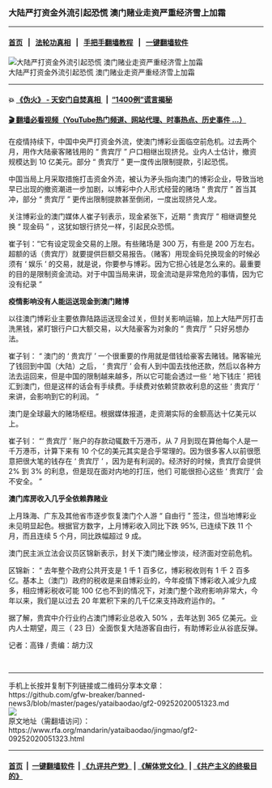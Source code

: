 ### 大陆严打资金外流引起恐慌   澳门赌业走资严重经济雪上加霜
------------------------

#### [首页](https://github.com/gfw-breaker/banned-news3/blob/master/README.md) &nbsp;&nbsp;|&nbsp;&nbsp; [法轮功真相](https://github.com/begood0513/basic/blob/master/README.md)  &nbsp;&nbsp;|&nbsp;&nbsp; [手把手翻墙教程](https://github.com/gfw-breaker/guides/wiki)  &nbsp;&nbsp;|&nbsp;&nbsp; [一键翻墙软件](https://github.com/gfw-breaker/nogfw/blob/master/README.md)  



<div id="headerimg">
 <img alt="大陆严打资金外流引起恐慌   澳门赌业走资严重经济雪上加霜" src="https://www.rfa.org/mandarin/yataibaodao/jingmao/ql1-09252020050733.html/MacauCasino_mand.jpg/@@images/5fa65225-b9de-4a5c-b0cf-d69add46305a.jpeg" title="大陆严打资金外流引起恐慌   澳门赌业走资严重经济雪上加霜"/>
 <div id="headerimgcontents">
  <div id="headerimgcaption">
   <span>
    大陆严打资金外流引起恐慌   澳门赌业走资严重经济雪上加霜
   </span>
   <!-- zoomattribute -->
  </div>
  <!-- headerimgcaption -->
 </div>
 <!-- headerimagecontents -->
</div>

<hr/>


#### 💥 [《伪火》 - 天安门自焚真相 ](http://158.247.195.190:10000/videos/blog/weihuo.html)&nbsp; |&nbsp; [“1400例”谎言揭秘  ](http://158.247.195.190:10000/videos/blog/jiexi1400.html)

#### [ 🎬  翻墙必看视频（YouTube热门频道、网站代理、时事热点、历史事件 ...）](https://github.com/gfw-breaker/links/blob/master/banned.md)

<div id="storytext">
 <div>
  <div class="slot_header">
  </div>
 </div>
 <p>
  <span id="docs-internal-guid-b3c08192-7fff-62a6-741b-c9260cddaac5">
   <p dir="ltr">
    <span>
     在疫情持续下，中国中央严打资金外流，使澳门博彩业面临空前危机。过去两个月，用作大陆豪客赌钱用的
    </span>
    <span>
     “
    </span>
    <span>
     贵宾厅
    </span>
    <span>
     ”
    </span>
    <span>
     户口相继出现挤兑。业内人士估计，撤资规模达到
    </span>
    <span>
     10
    </span>
    <span>
     亿美元。部分
    </span>
    <span>
     “
    </span>
    <span>
     贵宾厅
    </span>
    <span>
     ”
    </span>
    <span>
     更一度传出限制提款，引起恐慌。
    </span>
   </p>
   <p dir="ltr">
    <span>
     中国当局上月采取措施打击资金外流，被认为矛头指向澳门的博彩企业，导致当地早已出现的撤资潮进一步加剧，以博彩中介人形式经营的赌场
    </span>
    <span>
     “
    </span>
    <span>
     贵宾厅
    </span>
    <span>
     ”
    </span>
    <span>
     首当其冲，部分
    </span>
    <span>
     “
    </span>
    <span>
     贵宾厅
    </span>
    <span>
     ”
    </span>
    <span>
     更传出限制提款甚至倒闭，一度出现挤兑人龙。
    </span>
   </p>
   <p dir="ltr">
    <span>
     关注博彩业的澳门媒体人崔子钊表示，现金紧张下，近期
    </span>
    <span>
     “
    </span>
    <span>
     贵宾厅
    </span>
    <span>
     ”
    </span>
    <span>
     相继调整兑换
    </span>
    <span>
     “
    </span>
    <span>
     现金码
    </span>
    <span>
     ”
    </span>
    <span>
     ，这犹如银行挤兑一样，引起民众恐慌。
    </span>
   </p>
   <p dir="ltr">
    <span>
     崔子钊：“它有设定现金交易的上限。有些赌场是
    </span>
    <span>
     300
    </span>
    <span>
     万，有些是
    </span>
    <span>
     200
    </span>
    <span>
     万左右。超额的话（贵宾厅）就要提供巨额交易报告。（赌客）用现金码兑换现金的时候必须有
    </span>
    <span>
     ‘
    </span>
    <span>
     娱乐
    </span>
    <span>
     ’
    </span>
    <span>
     的交易，就是说，你要参与博彩。因为它担心钱是怎么来的。最重要的目的是限制资金流动。对于中国当局来讲，现金流动是非常危险的事情，因为它没有纪录
    </span>
    <span>
     ”
    </span>
   </p>
   <p dir="ltr">
    <span>
    </span>
   </p>
   <p dir="ltr">
    <span>
     <b>
      疫情影响没有人能运送现金到澳门赌博
     </b>
    </span>
   </p>
   <p dir="ltr">
    <span>
    </span>
   </p>
   <p dir="ltr">
    <span>
     以往澳门博彩业主要依靠陆路运送现金过关，但封关影响运输，加上大陆严厉打击洗黑钱，紧盯银行户口大额交易，以大陆豪客为对象的
    </span>
    <span>
     “
    </span>
    <span>
     贵宾厅
    </span>
    <span>
     ”
    </span>
    <span>
     只好另想办法。
    </span>
   </p>
   <p dir="ltr">
    <span>
     崔子钊：
    </span>
    <span>
     “
    </span>
    <span>
     澳门的
    </span>
    <span>
     ‘
    </span>
    <span>
     贵宾厅
    </span>
    <span>
     ’
    </span>
    <span>
     一个很重要的作用就是借钱给豪客去赌钱。赌客输光了钱回到中国（大陆）之后，
    </span>
    <span>
     ‘
    </span>
    <span>
     贵宾厅
    </span>
    <span>
     ’
    </span>
    <span>
     会有人到中国去找他还款，然后以各种方法去运回来，但是中国的限制越来越多，所以它可能会透过一些
    </span>
    <span>
     ‘
    </span>
    <span>
     地下钱庄
    </span>
    <span>
     ’
    </span>
    <span>
     把钱汇到澳门，但是这样的话会有手续费。手续费对依赖贷款收利息的这些
    </span>
    <span>
     ‘
    </span>
    <span>
     贵宾厅
    </span>
    <span>
     ’
    </span>
    <span>
     来讲，会影响到它的利润。
    </span>
    <span>
     ”
    </span>
   </p>
   <p dir="ltr">
    <span>
     澳门是全球最大的赌场枢纽。根据媒体报道，走资潮实际的金额高达十亿美元以上。
    </span>
   </p>
   <p dir="ltr">
    <span>
     崔子钊：
    </span>
    <span>
     “‘
    </span>
    <span>
     贵宾厅
    </span>
    <span>
     ’
    </span>
    <span>
     账户的存款动辄数千万港币，从
    </span>
    <span>
     7
    </span>
    <span>
     月到现在算他每个人是一千万港币，计算下来有
    </span>
    <span>
     10
    </span>
    <span>
     个亿的美元其实是合乎常理的。因为很多客人以前很愿意把很大笔的钱存在
    </span>
    <span>
     ‘
    </span>
    <span>
     贵宾厅
    </span>
    <span>
     ’
    </span>
    <span>
     ，因为是有利润的。经济好的时候，贵宾厅会提供
    </span>
    <span>
     2%
    </span>
    <span>
     到
    </span>
    <span>
     3%
    </span>
    <span>
     的利息，但是现在面对内地的打压，他们
    </span>
    <span>
    </span>
    <span>
     可能很担心这些
    </span>
    <span>
     ‘
    </span>
    <span>
     贵宾厅
    </span>
    <span>
     ’
    </span>
    <span>
     会不安全。
    </span>
    <span>
     ”
    </span>
   </p>
   <p dir="ltr">
    <span>
    </span>
   </p>
   <p dir="ltr">
    <span>
     <b>
      澳门库房收入几乎全依赖靠赌业
     </b>
    </span>
   </p>
   <p dir="ltr">
    <span>
    </span>
   </p>
   <p dir="ltr">
    <span>
     上月珠海、广东及其他省市逐步恢复澳门个人游
    </span>
    <span>
     “
    </span>
    <span>
     自由行
    </span>
    <span>
     ”
    </span>
    <span>
     签注，但当地博彩业未见明显起色。根据官方数字，上月博彩收入同比下跌
    </span>
    <span>
     95%,
    </span>
    <span>
     已连续下跌
    </span>
    <span>
     11
    </span>
    <span>
     个月，而且连续
    </span>
    <span>
     5
    </span>
    <span>
     个月，同比跌幅超过
    </span>
    <span>
     9
    </span>
    <span>
     成。
    </span>
   </p>
   <p dir="ltr">
    <span>
     澳门民主派立法会议员区锦新表示，封关下澳门赌业惨淡，经济面对空前危机。
    </span>
   </p>
   <p dir="ltr">
    <span>
     区锦新：
    </span>
    <span>
     “
    </span>
    <span>
     去年整个政府公共开支是
    </span>
    <span>
     1
    </span>
    <span>
     千
    </span>
    <span>
     1
    </span>
    <span>
     百多亿，博彩税收则有
    </span>
    <span>
     1
    </span>
    <span>
     千
    </span>
    <span>
     2
    </span>
    <span>
     百多亿。基本上（澳门）政府的税收是来自博彩业的，今年疫情下博彩收入减少九成多，相应博彩税收可能
    </span>
    <span>
     100
    </span>
    <span>
     亿也不到的情况下，对澳门整个政府影响非常大，今年以来，我们是以过去
    </span>
    <span>
     20
    </span>
    <span>
     年累积下来的几千亿来支持政府运作的。
    </span>
    <span>
     ”
    </span>
   </p>
   <p dir="ltr">
    <span>
     据了解，贵宾中介行业约占澳门博彩业总收入
    </span>
    <span>
     50%
    </span>
    <span>
     ，去年达到
    </span>
    <span>
     365
    </span>
    <span>
     亿美元。业内人士期望，周三（
    </span>
    <span>
     23
    </span>
    <span>
     日）全面恢复大陆游客自由行，有助博彩业从谷底反弹。
    </span>
   </p>
   <p dir="ltr">
    <span>
     记者：高锋
    </span>
    <span>
     /
    </span>
    <span>
     责编：胡力汉
    </span>
   </p>
   <br/>
  </span>
 </p>
</div>

<hr/>
手机上长按并复制下列链接或二维码分享本文章：<br/>
https://github.com/gfw-breaker/banned-news3/blob/master/pages/yataibaodao/gf2-09252020051323.md <br/>
<a href='https://github.com/gfw-breaker/banned-news3/blob/master/pages/yataibaodao/gf2-09252020051323.md'><img src='https://github.com/gfw-breaker/banned-news3/blob/master/pages/yataibaodao/gf2-09252020051323.md.png'/></a> <br/>
原文地址（需翻墙访问）：https://www.rfa.org/mandarin/yataibaodao/jingmao/gf2-09252020051323.html


------------------------
#### [首页](https://github.com/gfw-breaker/banned-news3/blob/master/README.md) &nbsp;|&nbsp; [一键翻墙软件](https://github.com/gfw-breaker/nogfw/blob/master/README.md) &nbsp;| [《九评共产党》](https://github.com/gfw-breaker/9ping.md/blob/master/README.md#九评之一评共产党是什么) | [《解体党文化》](https://github.com/gfw-breaker/jtdwh.md/blob/master/README.md) | [《共产主义的终极目的》](https://github.com/gfw-breaker/gczydzjmd.md/blob/master/README.md)


<img src='http://gfw-breaker.win/banned-news3/pages/yataibaodao/gf2-09252020051323.md' width='0px' height='0px'/>